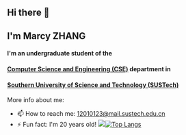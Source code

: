 ## Hi there 👋

## I'm Marcy ZHANG

#### I'm an undergraduate student of the

####  [Computer Science and Engineering (CSE)](https://cse.sustech.edu.cn/) department in

####  [Southern University of Science and Technology (SUSTech)](https://www.sustech.edu.cn/) 

More info about me:

- 📫 How to reach me: 12010123@mail.sustech.edu.cn
- ⚡ Fun fact: I'm 20 years old!
  ![](https://github-readme-stats.vercel.app/api?username=MarsyCantStopCoding)[![Top Langs](https://github-readme-stats.vercel.app/api/top-langs/?username=MarsyCantStopCoding)](https://github.com/Christmas/github-readme-stats)
